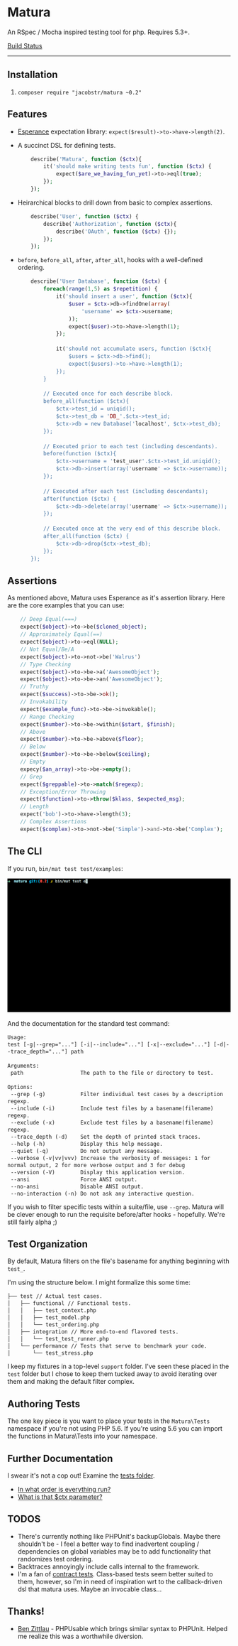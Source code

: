 Matura
======

An RSpec / Mocha inspired testing tool for php. Requires 5.3+.

[Build Status](https://travis-ci.org/jacobstr/matura.svg)

---

## Installation

1. `composer require "jacobstr/matura ~0.2"`

## Features

- [Esperance](http://github.com/jacobstr/esperance) expectation library: `expect($result)->to->have->length(2)`.
- A succinct DSL for defining tests.

	```php
		describe('Matura', function ($ctx){
			it('should make writing tests fun', function ($ctx) {
				expect($are_we_having_fun_yet)->to->eql(true);
			});
		});
	```

- Heirarchical blocks to drill down from basic to complex assertions.

	```php
		describe('User', function ($ctx) {
			describe('Authorization', function ($ctx){
				describe('OAuth', function ($ctx) {});
			});
		});
	```

- `before`, `before_all`, `after`, `after_all`, hooks with a well-defined ordering.
	
	```php
 		describe('User Database', function ($ctx) {
 			foreach(range(1,5) as $repetition) {
	 			it('should insert a user', function ($ctx){
	 				$user = $ctx->db->findOne(array(
	 					'username' => $ctx->username;
	 				));
	 				expect($user)->to->have->length(1);
	 			});

	 			it('should not accumulate users, function ($ctx){
	 				$users = $ctx->db->find();
	 				expect($users)->to->have->length(1);
	 			});
 			}

 			// Executed once for each describe block.
 			before_all(function ($ctx){
 				$ctx->test_id = uniqid();
 				$ctx->test_db = 'DB_'.$ctx->test_id;
 				$ctx->db = new Database('localhost', $ctx->test_db);
 			});

 			// Executed prior to each test (including descendants).
 			before(function ($ctx){
 			 	$ctx->username = 'test_user'.$ctx->test_id.uniqid();
 				$ctx->db->insert(array('username' => $ctx->username)); 
 			});

 			// Executed after each test (including descendants);
 			after(function ($ctx) {
 				$ctx->db->delete(array('username' => $ctx->username));
 			});

 			// Executed once at the very end of this describe block.
 			after_all(function ($ctx) {
 				$ctx->db->drop($ctx->test_db);
 			});
		});
	```

## Assertions

As mentioned above, Matura uses Esperance as it's assertion library. Here
are the core examples that you can use:

```php
	// Deep Equal(===)
	expect($object)->to->be($cloned_object);
	// Approximately Equal(==)
	expect($object)->to->eql(NULL);
	// Not Equal/Be/A
	expect($object)->to->not->be('Walrus')
	// Type Checking
	expect($object)->to->be->a('AwesomeObject');
	expect($object)->to->be->an('AwesomeObject');
	// Truthy
	expect($success)->to->be->ok();
	// Invokability
	expect($example_func)->to->be->invokable();
	// Range Checking
	expect($number)->to->be->within($start, $finish);
	// Above
	expect($number)->to->be->above($floor);
	// Below
	expect($number)->to->be->below($ceiling);
	// Empty
	expecy($an_array)->to->be->empty();
	// Grep
	expect($greppable)->to->match($regexp);
	// Exception/Error Throwing
	expect($function)->to->throw($klass, $expected_msg);
	// Length
	expect('bob')->to->have->length(3);
	// Complex Assertions
	expect($complex)->to->not->be('Simple')->and->to->be('Complex');
```

## The CLI


If you run, `bin/mat test test/examples`:

![Matura Shell Output](docs/matura_in_action.gif)

And the documentation for the standard test command:

	Usage:
	test [-g|--grep="..."] [-i|--include="..."] [-x|--exclude="..."] [-d|--trace_depth="..."] path

	Arguments:
	 path                  The path to the file or directory to test.

	Options:
	 --grep (-g)           Filter individual test cases by a description regexp.
	 --include (-i)        Include test files by a basename(filename) regexp.
	 --exclude (-x)        Exclude test files by a basename(filename) regexp.
	 --trace_depth (-d)    Set the depth of printed stack traces.
	 --help (-h)           Display this help message.
	 --quiet (-q)          Do not output any message.
	 --verbose (-v|vv|vvv) Increase the verbosity of messages: 1 for normal output, 2 for more verbose output and 3 for debug
	 --version (-V)        Display this application version.
	 --ansi                Force ANSI output.
	 --no-ansi             Disable ANSI output.
	 --no-interaction (-n) Do not ask any interactive question.

If you wish to filter specific tests within a suite/file, use `--grep`. Matura
will be clever enough to run the requisite before/after hooks - hopefully. We're
still fairly alpha ;)

## Test Organization

By default, Matura filters on the file's basename for anything beginning with `test_`.

I'm using the structure below. I might formalize this some time:

	├── test // Actual test cases.
	│   ├── functional // Functional tests.
	│   │   ├── test_context.php
	│   │   ├── test_model.php
	│   │   └── test_ordering.php
	│   ├── integration // More end-to-end flavored tests.
	│   │   └── test_test_runner.php
	│   └── performance // Tests that serve to benchmark your code.
	│       └── test_stress.php

I keep my fixtures in a top-level `support` folder. I've seen these placed in the
`test` folder but I chose to keep them tucked away to avoid iterating over them
and making the default filter complex.

## Authoring Tests

The one key piece is you want to place your tests in the `Matura\Tests` namespace
if you're not using PHP 5.6. If you're using 5.6 you can import the functions in
Matura\Tests into your namespace.

## Further Documentation

I swear it's not a cop out! Examine the [tests folder](test/functional).

* [In what order is everything run?](test/functional/test_ordering.php)
* [What is that $ctx parameter?](test/functional/test_context.php)

## TODOS

* There's currently nothing like PHPUnit's backupGlobals. Maybe there shouldn't
  be - I feel a better way to find inadvertent coupling / dependencies on global
  variables may be to add functionality that randomizes test ordering.
* Backtraces annoyingly include calls internal to the framework.
* I'm a fan of [contract tests](http://c2.com/cgi/wiki?AbstractTestCases).
  Class-based tests seem better suited to them, however, so I'm in need of
  inspiration wrt to the callback-driven dsl that matura uses. Maybe an invocable
  class...

## Thanks!

* [Ben Zittlau](https://github.com/benzittlau) - PHPUsable which brings similar
   syntax to PHPUnit. Helped me realize this was a worthwhile diversion.
